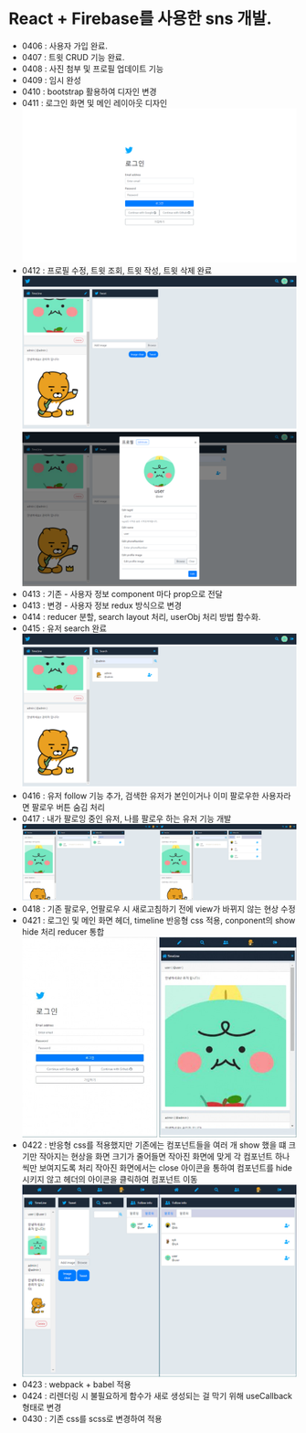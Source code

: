 # React + Firebase를 사용한 sns 개발.
- 0406 : 사용자 가입 완료.
- 0407 : 트윗 CRUD 기능 완료.
- 0408 : 사진 첨부 및 프로필 업데이트 기능
- 0409 : 임시 완성
- 0410 : bootstrap 활용하여 디자인 변경
- 0411 : 로그인 화면 및 메인 레이아웃 디자인
![login](./readmeImg/login.png)
- 0412 : 프로필 수정, 트윗 조회, 트윗 작성, 트윗 삭제 완료
![tweet](./readmeImg/tweet.png)
![profile](./readmeImg/profile.png)
- 0413 : 기존 - 사용자 정보 component 마다 prop으로 전달
- 0413 : 변경 - 사용자 정보 redux 방식으로 변경
- 0414 : reducer 분할, search layout 처리, userObj 처리 방법 함수화.
- 0415 : 유저 search 완료 
![search](./readmeImg/search.png)
- 0416 : 유저 follow 기능 추가, 검색한 유저가 본인이거나 이미 팔로우한 사용자라면 팔로우 버튼 숨김 처리
- 0417 : 내가 팔로잉 중인 유저, 나를 팔로우 하는 유저 기능 개발 
![follow](./readmeImg/follow.png)
- 0418 : 기존 팔로우, 언팔로우 시 새로고침하기 전에 view가 바뀌지 않는 현상 수정
- 0421 : 로그인 및 메인 화면 헤더, timeline 반응형 css 적용, conponent의 show hide 처리 reducer 통합
![responsive1](./readmeImg/responsive1.png)
- 0422 : 반응형 css를 적용했지만 기존에는 컴포넌트들을 여러 개 show 했을 떄 크기만 작아지는 현상을 화면 크기가 줄어들면 작아진 화면에 맞게 각 컴포넌트 하나씩만 보여지도록 처리 작아진 화면에서는  close 아이콘을 통하여 컴포넌트를 hide 시키지 않고 헤더의 아이콘을 클릭하여 컴포넌트 이동
![responsive2](./readmeImg/responsive2.png)
- 0423 : webpack + babel 적용
- 0424 : 리렌더링 시 불필요하게 함수가 새로 생성되는 걸 막기 위해 useCallback형태로 변경
- 0430 : 기존 css를 scss로 변경하여 적용
